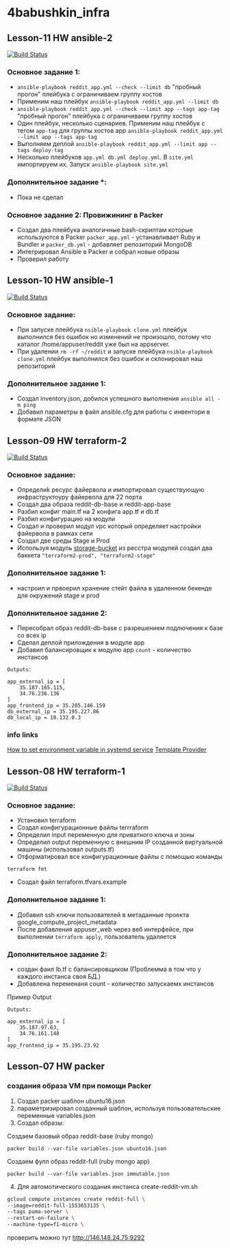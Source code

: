 # 4babushkin_infra

## Lesson-11 HW ansible-2

[![Build Status](https://travis-ci.com/otus-devops-2019-02/4babushkin_infra.svg?branch=ansible-2)](https://travis-ci.com/otus-devops-2019-02/4babushkin_infra)

### Основное задание 1:
* `ansible-playbook reddit_app.yml --check --limit db` "пробный прогон" плейбука c ограничиваем группу хостов
* Применим наш плейбук `ansible-playbook reddit_app.yml --limit db`
* `ansible-playbook reddit_app.yml --check --limit app --tags app-tag` "пробный прогон" плейбука c ограничиваем группу хостов
* Один плейбук, несколько сценариев. Применим наш плейбук с тегом `app-tag` для группы хостов app `ansible-playbook reddit_app.yml --limit app --tags app-tag`
* Выполняем деплой `ansible-playbook reddit_app.yml --limit app --tags deploy-tag`
* Несколько плейбуков `app.yml db.yml deploy.yml`. В `site.yml` импортируем их. Запуск `ansible-playbook site.yml`

### Дополнительное задание *:
* Пока не сделал

### Основное задание 2: Провижининг в Packer
* Создал два плейбука аналогичные bash-скриптам которые используются в Packer `packer_app.yml` - устанавливает Ruby и Bundler и `packer_db.yml` - добавляет репозиторий MongoDB
* Интегрировал Ansible в Packer и собрал новые образы
* Проверил работу 







## Lesson-10 HW ansible-1

[![Build Status](https://travis-ci.com/otus-devops-2019-02/4babushkin_infra.svg?branch=ansible-1)](https://travis-ci.com/otus-devops-2019-02/4babushkin_infra)

### Основное задание:
* При запуске плейбука `nsible-playbook clone.yml` плейбук выполнился без ошибок но изменений не произошло, потому что каталог /home/appuser/reddit уже был на appserver.
* При удалении `rm -rf ~/reddit` и запуске плейбука `nsible-playbook clone.yml` плейбук выполнился без ошибок и склонировал наш репозиторий 

### Дополнительное задание 1:
* Создал inventory.json, добился успешного выполнения `ansible all -m ping`
* Добавил параметры в файл ansible.cfg для работы с инвентори в формате JSON

## Lesson-09 HW terraform-2

[![Build Status](https://travis-ci.com/otus-devops-2019-02/4babushkin_infra.svg?branch=terraform-2)](https://travis-ci.com/otus-devops-2019-02/4babushkin_infra)

### Основное задание:
* Определиk ресурс файервола и импортировал существующую инфраструктоуру файервола для 22 порта
* Создал два образа reddit-db-base и reddit-app-base
* Разбил конфиг main.tf на 2 конфига app.tf и db.tf
* Разбил конфигурацию на модули
* Создал и проверил модул vpc который определяет настройки файервола в рамках сети
* Создал две среды Stage и Prod
* Используя модуль [storage-bucket](https://registry.terraform.io/modules/SweetOps/storage-bucket/google/0.2.0) из ресстра модулей создал два баккета `"terraform2-prod", "terraform2-stage"`

### Дополнительное задание 1:
* настроил и првоерил хранение стейт файла в удаленном бекенде для окружений stage и prod

### Дополнительное задание 2:
* Пересобрал образ reddit-db-base с разрешением подлючения к базе со всех ip
* Сделал деплой прилождения в модуле app
* Добавил балансировщик к модулю app `count` - количество инстансов
```
Outputs:

app_external_ip = [
    35.187.165.115,
    34.76.236.136
]
app_frontend_ip = 35.205.146.159
db_external_ip = 35.195.227.86
db_local_ip = 10.132.0.3
```

### info links
  [How to set environment variable in systemd service](https://serverfault.com/questions/413397/how-to-set-environment-variable-in-systemd-service)
  [Template Provider](https://www.terraform.io/docs/providers/template/index.html)



## Lesson-08 HW terraform-1

[![Build Status](https://travis-ci.com/otus-devops-2019-02/4babushkin_infra.svg?branch=terraform-1)](https://travis-ci.com/otus-devops-2019-02/4babushkin_infra)

### Основное задание:
* Установил terraform
* Создал конфигурационные файлы terrraform
* Определил input переменную для приватного ключа и зоны 
* Определил output переменную с внешним IP созданной виртуальной машины (использовал outputs.tf)
* Отформатировал все конфигурационные файлы с помощью команды
```
terraform fmt
```
* Создал файл terraform.tfvars.example

### Дополнительное задание 1:
* Добавил ssh ключи пользователей в метаданные проекта google_compute_project_metadata
* После добавления appuser_web через веб интерфейсе, при выполнении `terraform apply`, пользователь удаляется

### Дополнительное задание 2:
* создан фаил lb.tf с балансировщиком (Проблемма в том что у каждого инстанса своя БД.)
* Добавлена переменаня count -  количество запускаемх инстансов

Пример Output
```
Outputs:

app_external_ip = [
    35.187.97.63,
    34.76.161.148
]
app_frontend_ip = 35.195.23.92

```



## Lesson-07 HW packer
### создания образа VM при помощи Packer

 1) Создал packer шаблон ubuntu16.json
 2) параметризировал созданный шаблон, используя пользовательские переменные variables.json
 3) Создал образы:

  Создаем базовый образ reddit-base (ruby mongo)
  ```
  packer build --var-file variables.json ubuntu16.json
  ```

  Создаем фулл образ reddit-full (ruby mongo app)
  ```
  packer build --var-file variables.json immutable.json
  ```

 4) Для автомотического создания инстанса create-reddit-vm.sh
  
  ```sh
  gcloud compute instances create reddit-full \
  --image=reddit-full-1553653135 \
  --tags puma-server \
  --restart-on-failure \
  --machine-type=f1-micro \
  ```

проверить можно тут http://146.148.24.75:9292


